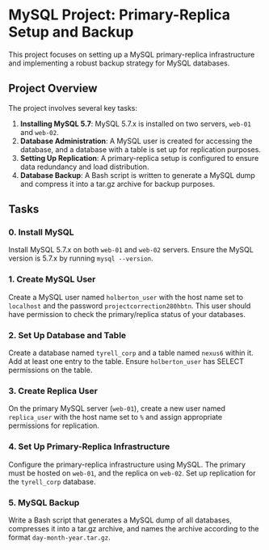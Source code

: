 # MySQL Project: Primary-Replica Setup and Backup

This project focuses on setting up a MySQL primary-replica infrastructure and implementing a robust backup strategy for MySQL databases.

## Project Overview

The project involves several key tasks:

1. **Installing MySQL 5.7**: MySQL 5.7.x is installed on two servers, `web-01` and `web-02`.
2. **Database Administration**: A MySQL user is created for accessing the database, and a database with a table is set up for replication purposes.
3. **Setting Up Replication**: A primary-replica setup is configured to ensure data redundancy and load distribution.
4. **Database Backup**: A Bash script is written to generate a MySQL dump and compress it into a tar.gz archive for backup purposes.


## Tasks

### 0. Install MySQL

Install MySQL 5.7.x on both `web-01` and `web-02` servers. Ensure the MySQL version is 5.7.x by running `mysql --version`.

### 1. Create MySQL User

Create a MySQL user named `holberton_user` with the host name set to `localhost` and the password `projectcorrection280hbtn`. This user should have permission to check the primary/replica status of your databases.

### 2. Set Up Database and Table

Create a database named `tyrell_corp` and a table named `nexus6` within it. Add at least one entry to the table. Ensure `holberton_user` has SELECT permissions on the table.

### 3. Create Replica User

On the primary MySQL server (`web-01`), create a new user named `replica_user` with the host name set to `%` and assign appropriate permissions for replication.

### 4. Set Up Primary-Replica Infrastructure

Configure the primary-replica infrastructure using MySQL. The primary must be hosted on `web-01`, and the replica on `web-02`. Set up replication for the `tyrell_corp` database.

### 5. MySQL Backup

Write a Bash script that generates a MySQL dump of all databases, compresses it into a tar.gz archive, and names the archive according to the format `day-month-year.tar.gz`.

